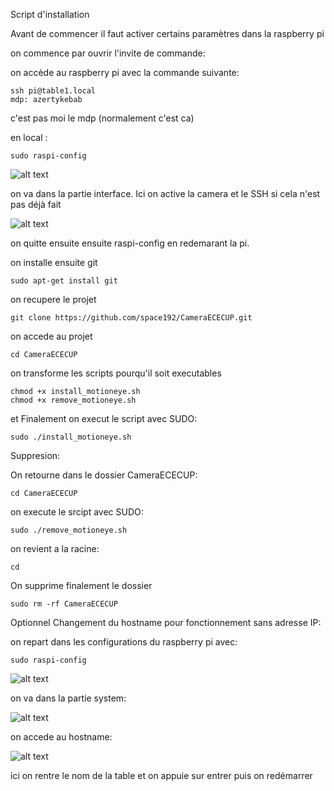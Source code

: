 Script d'installation

Avant de commencer il faut activer certains paramètres dans la raspberry pi


on commence par ouvrir l'invite de commande:

on accède au raspberry pi avec la commande suivante:

```
ssh pi@table1.local
mdp: azertykebab
```
c'est pas moi le mdp (normalement c'est ca)

en local :

```
sudo raspi-config
```

![alt text](https://i.imgur.com/XaB0BJw.png)

on va dans la partie interface.
Ici on active la camera et le SSH si cela n'est pas déjà fait

![alt text](https://i.imgur.com/Kb0QLCh.png)

on quitte ensuite ensuite raspi-config en redemarant la pi.

on installe ensuite git
```
sudo apt-get install git
```

on recupere le projet

```
git clone https://github.com/space192/CameraECECUP.git
```
on accede au projet
```
cd CameraECECUP
```
on transforme les scripts pourqu'il soit executables
```
chmod +x install_motioneye.sh
chmod +x remove_motioneye.sh
```

et Finalement on execut le script avec SUDO:
```
sudo ./install_motioneye.sh
```



Suppresion:

On retourne dans le dossier CameraECECUP:
```
cd CameraECECUP
```
on execute le srcipt avec SUDO:
```
sudo ./remove_motioneye.sh
```
on revient a la racine:
```
cd
```
On supprime finalement le dossier
```
sudo rm -rf CameraECECUP
```


Optionnel Changement du hostname pour fonctionnement sans adresse IP:

on repart dans les configurations du raspberry pi avec:
```
sudo raspi-config
```
![alt text](https://i.imgur.com/XaB0BJw.png)

on va dans la partie system:

![alt text](https://i.imgur.com/32mBbfc.png)

on accede au hostname:

![alt text](https://i.imgur.com/AdEnco5.png)

ici on rentre le nom de la table et on appuie sur entrer
puis on redémarrer
